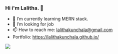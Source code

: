 ### Hi i'm Lalitha. 👋
 
- 🌱 I’m currently learning MERN stack.
- 🤔 I’m looking for job
- 📫 How to reach me: lalithakunchala@gmail.com
-  Portfolio: https://lalithakunchala.github.io/
<img src="https://github-readme-stats.vercel.app/api?username=lalithakunchala&&show_icons=true&title_color=ffffff&icon_color=bb2acf&text_color=daf7dc&bg_color=151515"/>

<!--
**lalithakunchala/lalithakunchala** is a ✨ _special_ ✨ repository because its `README.md` (this file) appears on your GitHub profile.

Here are some ideas to get you started:

 
- 🔭 I’m currently working on ...
- 🌱 I’m currently learning ...
- 👯 I’m looking to collaborate on ...
- 🤔 I’m looking for help with ...
- 💬 Ask me about ...
- 📫 How to reach me: ...
- 😄 Pronouns: ...
- ⚡ Fun fact: ...
-->
